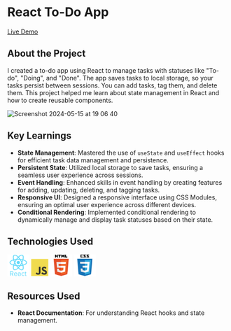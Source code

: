 # React To-Do App
<a href="https://react-todo-app-am.netlify.app/">Live Demo</a>

## About the Project
I created a to-do app using React to manage tasks with statuses like "To-do", "Doing", and "Done". The app saves tasks to local storage, so your tasks persist between sessions. You can add tasks, tag them, and delete them. This project helped me learn about state management in React and how to create reusable components.

<img width="350" alt="Screenshot 2024-05-15 at 19 06 40" src="https://github.com/adammmusial/react-todo-app/assets/95377932/ae063836-3973-4339-b873-6419e948939c">

## Key Learnings
- **State Management**: Mastered the use of `useState` and `useEffect` hooks for efficient task data management and persistence.
- **Persistent State**: Utilized local storage to save tasks, ensuring a seamless user experience across sessions.
- **Event Handling**: Enhanced skills in event handling by creating features for adding, updating, deleting, and tagging tasks.
- **Responsive UI**: Designed a responsive interface using CSS Modules, ensuring an optimal user experience across different devices.
- **Conditional Rendering**: Implemented conditional rendering to dynamically manage and display task statuses based on their state.

## Technologies Used
<img src="https://github.com/devicons/devicon/blob/master/icons/react/react-original-wordmark.svg" width="50"> <img src="https://github.com/devicons/devicon/blob/master/icons/javascript/javascript-original.svg" width="40"> <img src="https://github.com/devicons/devicon/blob/master/icons/html5/html5-original-wordmark.svg" width="50"> <img src="https://github.com/devicons/devicon/blob/master/icons/css3/css3-original-wordmark.svg" width="50">


## Resources Used
- **React Documentation**: For understanding React hooks and state management.
